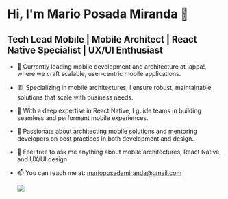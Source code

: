 # Hi, I'm Mario Posada Miranda 👋

## Tech Lead Mobile | Mobile Architect | React Native Specialist | UX/UI Enthusiast

- 🚀 Currently leading mobile development and architecture at ¡appa!, where we craft scalable, user-centric mobile applications.
- 🏗️ Specializing in mobile architectures, I ensure robust, maintainable solutions that scale with business needs.
- 💼 With a deep expertise in React Native, I guide teams in building seamless and performant mobile experiences.
- 🔧 Passionate about architecting mobile solutions and mentoring developers on best practices in both development and design.
- 💬 Feel free to ask me anything about mobile architectures, React Native, and UX/UI design.
- 📫 You can reach me at: marioposadamiranda@gmail.com

 	<a href="https://www.linkedin.com/in/mario-posada/" target="_blank"><img src="https://img.shields.io/badge/-LinkedIn-%230077B5?style=for-the-badge&logo=linkedin&logoColor=white" target="_blank"></a> 




